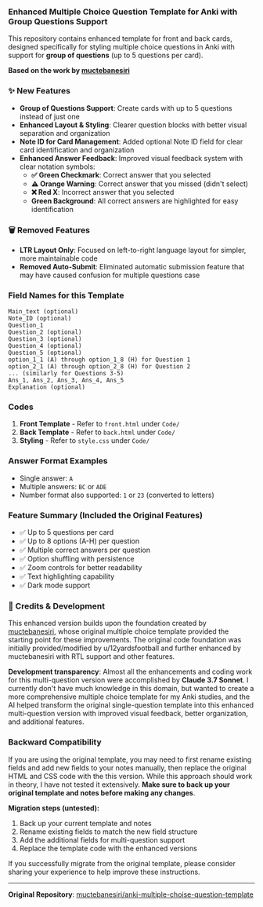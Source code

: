 ### Enhanced Multiple Choice Question Template for Anki with Group Questions Support

This repository contains enhanced template for front and back cards, designed specifically for styling multiple choice questions in Anki with support for **group of questions** (up to 5 questions per card).

**Based on the work by [muctebanesiri](https://github.com/muctebanesiri/anki-multiple-choise-question-template)**



### ✨ New Features

- **Group of Questions Support**: Create cards with up to 5 questions instead of just one
- **Enhanced Layout & Styling**: Clearer question blocks with better visual separation and organization
- **Note ID for Card Management**: Added optional Note ID field for clear card identification and organization
- **Enhanced Answer Feedback**: Improved visual feedback system with clear notation symbols:
  - **✅ Green Checkmark**: Correct answer that you selected
  - **⚠️ Orange Warning**: Correct answer that you missed (didn't select)  
  - **❌ Red X**: Incorrect answer that you selected
  - **Green Background**: All correct answers are highlighted for easy identification

### 🗑️ Removed Features

- **LTR Layout Only**: Focused on left-to-right language layout for simpler, more maintainable code
- **Removed Auto-Submit**: Eliminated automatic submission feature that may have caused confusion for multiple questions case

### Field Names for this Template

```
Main_text (optional)
Note_ID (optional)
Question_1
Question_2 (optional)
Question_3 (optional) 
Question_4 (optional)
Question_5 (optional)
option_1_1 (A) through option_1_8 (H) for Question 1
option_2_1 (A) through option_2_8 (H) for Question 2
... (similarly for Questions 3-5)
Ans_1, Ans_2, Ans_3, Ans_4, Ans_5
Explanation (optional)
```

### Codes

1. **Front Template** - Refer to `front.html` under `Code/`
2. **Back Template** - Refer to `back.html` under `Code/`
3. **Styling** - Refer to `style.css` under `Code/`

### Answer Format Examples
- Single answer: `A`
- Multiple answers: `BC` or `ADE` 
- Number format also supported: `1` or `23` (converted to letters)

### Feature Summary (Included the Original Features)
- ✅ Up to 5 questions per card
- ✅ Up to 8 options (A-H) per question  
- ✅ Multiple correct answers per question
- ✅ Option shuffling with persistence
- ✅ Zoom controls for better readability
- ✅ Text highlighting capability
- ✅ Dark mode support

### 🙏 Credits & Development

This enhanced version builds upon the foundation created by [muctebanesiri](https://github.com/muctebanesiri), whose original multiple choice template provided the starting point for these improvements. The original code foundation was initially provided/modified by u/12yardsfootball and further enhanced by muctebanesiri with RTL support and other features.

**Development transparency**: Almost all the enhancements and coding work for this multi-question version were accomplished by **Claude 3.7 Sonnet**. I currently don't have much knowledge in this domain, but wanted to create a more comprehensive multiple choice template for my Anki studies, and the AI helped transform the original single-question template into this enhanced multi-question version with improved visual feedback, better organization, and additional features.

### Backward Compatibility

If you are using the original template, you may need to first rename existing fields and add new fields to your notes manually, then replace the original HTML and CSS code with the this version. While this approach should work in theory, I have not tested it extensively. **Make sure to back up your original template and notes before making any changes**.

**Migration steps (untested):**
1. Back up your current template and notes
2. Rename existing fields to match the new field structure
3. Add the additional fields for multi-question support
4. Replace the template code with the enhanced versions

If you successfully migrate from the original template, please consider sharing your experience to help improve these instructions.

---

**Original Repository**: [muctebanesiri/anki-multiple-choise-question-template](https://github.com/muctebanesiri/anki-multiple-choise-question-template)